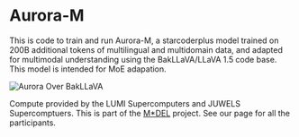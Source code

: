 #  Aurora-M

This is code to train and run Aurora-M, a starcoderplus model trained on 200B additional tokens of multilingual and multidomain data, and adapted for multimodal understanding using the BakLLaVA/LLaVA 1.5 code base. This model is intended for MoE adapation.

![Aurora Over BakLLaVA](https://github.com/ontocord/aurora-m/blob/main/Aurora_over_bakllava.png?raw=true)

Compute provided by the LUMI Supercomputers and JUWELS Supercomptuers. This is part of the [M*DEL](https://huggingface.co/Multi-Domain-Expert-Learning) project. See our page for all the participants. 
